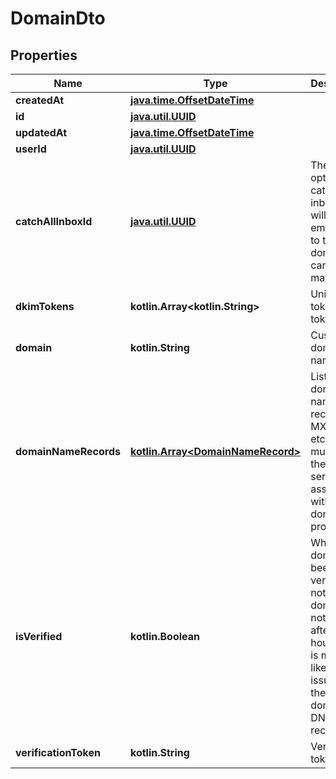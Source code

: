
# DomainDto

## Properties
Name | Type | Description | Notes
------------ | ------------- | ------------- | -------------
**createdAt** | [**java.time.OffsetDateTime**](java.time.OffsetDateTime) |  | 
**id** | [**java.util.UUID**](java.util.UUID) |  | 
**updatedAt** | [**java.time.OffsetDateTime**](java.time.OffsetDateTime) |  | 
**userId** | [**java.util.UUID**](java.util.UUID) |  | 
**catchAllInboxId** | [**java.util.UUID**](java.util.UUID) | The optional catch all inbox that will receive emails sent to the domain that cannot be matched. |  [optional]
**dkimTokens** | **kotlin.Array&lt;kotlin.String&gt;** | Unique token DKIM tokens |  [optional]
**domain** | **kotlin.String** | Custom domain name |  [optional]
**domainNameRecords** | [**kotlin.Array&lt;DomainNameRecord&gt;**](DomainNameRecord) | List of DNS domain name records (C, MX, TXT) etc that you must add to the DNS server associated with your domain provider. |  [optional]
**isVerified** | **kotlin.Boolean** | Whether domain has been verified or not. If the domain is not verified after 72 hours there is most likely an issue with the domains DNS records. |  [optional]
**verificationToken** | **kotlin.String** | Verification tokens |  [optional]



